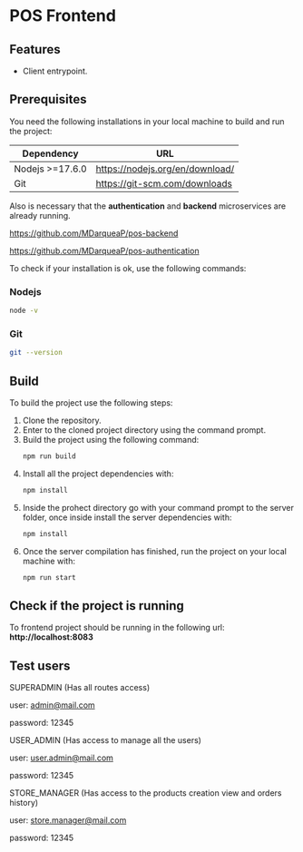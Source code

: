 # POS Frontend

## Features

- Client entrypoint.

## Prerequisites

You need the following installations in your local machine to build and run the project:

| Dependency | URL |
| ------ | ------ |
|Nodejs >=17.6.0|https://nodejs.org/en/download/|
| Git | https://git-scm.com/downloads |

Also is necessary that the **authentication** and **backend** microservices are already running.

https://github.com/MDarqueaP/pos-backend

https://github.com/MDarqueaP/pos-authentication

To check if your installation is ok, use the following commands:
### Nodejs
```sh
node -v
```
### Git
```sh
git --version
```

## Build

To build the project use the following steps:

1) Clone the repository.
2) Enter to the cloned project directory using the command prompt.
3) Build the project using the following command:
    ```sh
    npm run build
    ```
4) Install all the project dependencies with:
    ```sh
    npm install
    ```
5) Inside the prohect directory go with your command prompt to the server folder, once inside install the server dependencies with:
    ```sh
    npm install
    ```
6) Once the server compilation has finished, run the project on your local machine with:
    ```sh
    npm run start
    ```
## Check if the project is running
To frontend project should be running in the following url:
**http://localhost:8083**

## Test users
SUPERADMIN (Has all routes access)

user: admin@mail.com

password: 12345

USER_ADMIN (Has access to manage all the users)

user: user.admin@mail.com

password: 12345

STORE_MANAGER (Has access to the products creation view and orders history)

user: store.manager@mail.com

password: 12345